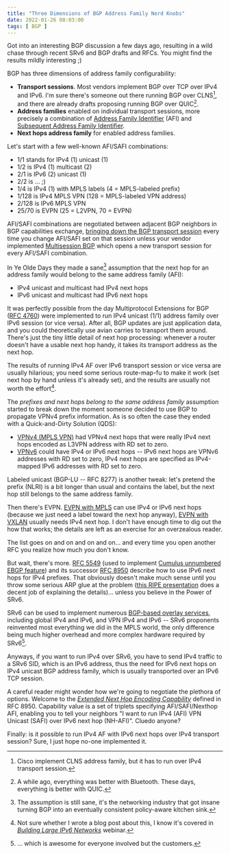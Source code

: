 ```yaml
---
title: "Three Dimensions of BGP Address Family Nerd Knobs"
date: 2022-01-26 08:03:00
tags: [ BGP ]
---
```

Got into an interesting BGP discussion a few days ago, resulting in a wild chase through recent SRv6 and BGP drafts and RFCs. You might find the results mildly interesting ;)

BGP has three dimensions of address family configurability:

* **Transport sessions**. Most vendors implement BGP over TCP over IPv4 and IPv6. I'm sure there's someone out there running BGP over CLNS[^CLNS], and there are already drafts proposing running BGP over QUIC[^QUIC].
* **Address families** enabled on individual transport sessions, more precisely a combination of [Address Family Identifier](https://www.iana.org/assignments/address-family-numbers/address-family-numbers.xhtml) (AFI) and [Subsequent Address Family Identifier](https://www.iana.org/assignments/safi-namespace/safi-namespace.xhtml).
* **Next hops address family** for enabled address families.
<!--more-->
Let's start with a few well-known AFI/SAFI combinations:

* 1/1 stands for IPv4 (1) unicast (1)
* 1/2 is IPv4 (1) multicast (2)
* 2/1 is IPv6 (2) unicast (1)
* 2/2 is ... ;)
* 1/4 is IPv4 (1) with MPLS labels (4 = MPLS-labeled prefix)
* 1/128 is IPv4 MPLS VPN (128 = MPLS-labeled VPN address)
* 2/128 is IPv6 MPLS VPN
* 25/70 is EVPN (25 = L2VPN, 70 = EVPN)

AFI/SAFI combinations are negotiated between adjacent BGP neighbors in BGP capabilities exchange, [bringing down the BGP transport session](https://blog.ipspace.net/2021/11/bgp-dynamic-capability.html) every time you change AFI/SAFI set on that session unless your vendor implemented [Multisession BGP](https://datatracker.ietf.org/doc/html/draft-ietf-idr-bgp-multisession) which opens a new transport session for every AFI/SAFI combination.

In Ye Olde Days they made a sane[^SANE] assumption that the next hop for an address family would belong to the same address family (AFI):

* IPv4 unicast and multicast had IPv4 next hops
* IPv6 unicast and multicast had IPv6 next hops

It was perfectly possible from the day Multiprotocol Extensions for BGP ([RFC 4760](https://datatracker.ietf.org/doc/html/rfc4760)) were implemented to run IPv4 unicast (1/1) address family over IPv6 session (or vice versa). After all, BGP updates are just application data, and you could theoretically use avian carries to transport them around. There's just the tiny little detail of next hop processing: whenever a router doesn't have a usable next hop handy, it takes its transport address as the next hop. 

The results of running IPv4 AF over IPv6 transport session or vice versa are usually hilarious; you need some serious route-map-fu to make it work (set next hop by hand unless it's already set), and the results are usually not worth the effort[^NH].

[^SANE]: The assumption is still sane, it's the networking industry that got insane turning BGP into an eventually consistent policy-aware kitchen sink.

[^QUIC]: A while ago, everything was better with Bluetooth. These days, everything is better with QUIC.

[^CLNS]: Cisco implement CLNS address family, but it has to run over IPv4 transport session.

[^NH]: Not sure whether I wrote a blog post about this, I know it's covered in _[Building Large IPv6 Networks](https://www.ipspace.net/Building_Large_IPv6_Service_Provider_Networks)_ webinar.

The *prefixes and next hops belong to the same address family* assumption started to break down the moment someone decided to use BGP to propagate VPNv4 prefix information. As is so often the case they ended with a Quick-and-Dirty Solution (QDS):

* [VPNv4 (MPLS VPN)](https://datatracker.ietf.org/doc/html/rfc4364) had VPNv4 next hops that were really IPv4 next hops encoded as L3VPN address with RD set to zero.
* [VPNv6](https://datatracker.ietf.org/doc/html/rfc4659) could have IPv4 or IPv6 next hops -- IPv6 next hops are VPNv6 addresses with RD set to zero, IPv4 next hops are specified as IPv4-mapped IPv6 addresses with RD set to zero.

Labeled unicast (BGP-LU -- RFC 8277) is another tweak: let's pretend the prefix (NLRI) is a bit longer than usual and contains the label, but the next hop still belongs to the same address family.

Then there's EVPN. [EVPN with MPLS](https://datatracker.ietf.org/doc/html/rfc7432) can use IPv4 or IPv6 next hops (because we just need a label toward the next hop anyway), [EVPN with VXLAN](https://datatracker.ietf.org/doc/html/rfc8365) usually needs IPv4 next hop. I don't have enough time to dig out the how that works; the details are left as an exercise for an overzealous reader.

The list goes on and on and on and on... and every time you open another RFC you realize how much you don't know.

But wait, there's more. [RFC 5549](https://datatracker.ietf.org/doc/html/rfc5549) (used to implement [Cumulus unnumbered EBGP feature](https://blog.ipspace.net/2015/02/bgp-configuration-made-simple-with.html)) and its successor [RFC 8950](https://datatracker.ietf.org/doc/html/rfc8950) describe how to use IPv6 next hops for IPv4 prefixes. That obviously doesn't make much sense until you throw some serious ARP glue at the problem ([this RIPE presentation](https://ripe65.ripe.net/presentations/101-RIPE65.pdf) does a decent job of explaining the details)... unless you believe in the Power of SRv6.

SRv6 can be used to implement numerous [BGP-based overlay services](https://datatracker.ietf.org/doc/html/draft-ietf-bess-srv6-services-05), including global IPv4 and IPv6, and VPN IPv4 and IPv6 -- SRv6 proponents reinvented most everything we did in the MPLS world, the only difference being much higher overhead and more complex hardware required by SRv6[^CUST].

[^CUST]: ... which is awesome for everyone involved but the customers.

Anyways, if you want to run IPv4 over SRv6, you have to send IPv4 traffic to a SRv6 SID, which is an IPv6 address, thus the need for IPv6 next hops on IPv4 unicast BGP address family, which is usually transported over an IPv6 TCP session. 

A careful reader might wonder how we're going to negotiate the plethora of options. Welcome to the *[Extended Next Hop Encoding Capability](https://www.iana.org/assignments/capability-codes/capability-codes.xhtml)* defined in RFC 8950. Capability value is a set of triplets specifying AFI/SAFI/Nexthop AFI, enabling you to tell your neighbors "I want to run IPv4 (AFI) VPN Unicast (SAFI) over IPv6 next hop (NH-AFI)". Cluedo anyone?

Finally: is it possible to run IPv4 AF with IPv6 next hops over IPv4 transport session? Sure, I just hope no-one implemented it.

